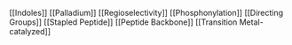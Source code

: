 [[Indoles]]
[[Palladium]]
[[Regioselectivity]]
[[Phosphonylation]]
[[Directing Groups]]
[[Stapled Peptide]]
[[Peptide Backbone]]
[[Transition Metal-catalyzed]]
